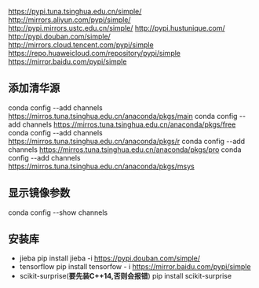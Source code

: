 
https://pypi.tuna.tsinghua.edu.cn/simple/
http://mirrors.aliyun.com/pypi/simple/
http://pypi.mirrors.ustc.edu.cn/simple/
http://pypi.hustunique.com/
http://pypi.douban.com/simple/
http://mirrors.cloud.tencent.com/pypi/simple
https://repo.huaweicloud.com/repository/pypi/simple
https://mirror.baidu.com/pypi/simple

## 添加清华源
conda config --add channels https://mirros.tuna.tsinghua.edu.cn/anaconda/pkgs/main
conda config --add channels https://mirros.tuna.tsinghua.edu.cn/anaconda/pkgs/free
conda config --add channels https://mirros.tuna.tsinghua.edu.cn/anaconda/pkgs/r
conda config --add channels https://mirros.tuna.tsinghua.edu.cn/anaconda/pkgs/pro
conda config --add channels https://mirros.tuna.tsinghua.edu.cn/anaconda/pkgs/msys

## 显示镜像参数
conda config --show channels

## 安装库
- jieba
pip install jieba -i https://pypi.douban.com/simple/
- tensorflow
pip install tensorfow - i https://mirror.baidu.com/pypi/simple
- scikit-surprise(**要先装C++14,否则会报错**)
pip install scikit-surprise